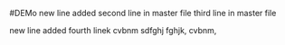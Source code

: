 #DEMo
new line added
second line in master file
third line in master file

new line added
fourth linek
cvbnm
sdfghj
fghjk,
cvbnm,
